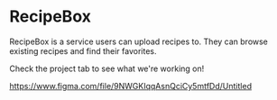 # RecipeBox

RecipeBox is a service users can upload recipes to. They can browse existing recipes and find their favorites.

Check the project tab to see what we're working on!

https://www.figma.com/file/9NWGKIqqAsnQciCy5mtfDd/Untitled
